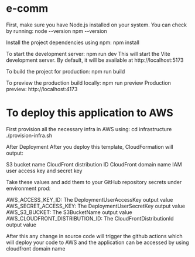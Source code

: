 # e-comm

First, make sure you have Node.js installed on your system. You can check by running:
node --version
npm --version

Install the project dependencies using npm:
npm install

To start the development server:
npm run dev
This will start the Vite development server. By default, it will be available at http://localhost:5173

To build the project for production:
npm run build

To preview the production build locally:
npm run preview
Production preview: http://localhost:4173

# To deploy this application to AWS

First provision all the necessary infra in AWS using:
cd infrastructure
./provision-infra.sh

After Deployment
After you deploy this template, CloudFormation will output:

S3 bucket name
CloudFront distribution ID
CloudFront domain name
IAM user access key and secret key

Take these values and add them to your GitHub repository secrets under environment prod:

AWS_ACCESS_KEY_ID: The DeploymentUserAccessKey output value
AWS_SECRET_ACCESS_KEY: The DeploymentUserSecretKey output value
AWS_S3_BUCKET: The S3BucketName output value
AWS_CLOUDFRONT_DISTRIBUTION_ID: The CloudFrontDistributionId output value

After this any change in source code will trigger the github actions which will deploy your code to AWS and the application can be accessed by using cloudfront domain name
